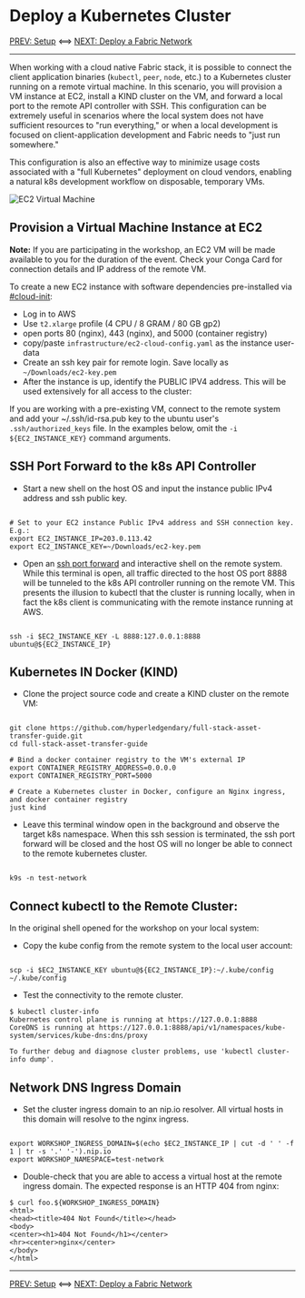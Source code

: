 # Deploy a Kubernetes Cluster

[PREV: Setup](00-setup.md) <==> [NEXT: Deploy a Fabric Network](20-fabric.md)

---

When working with a cloud native Fabric stack, it is possible to connect the client application binaries
(`kubectl`, `peer`, `node`, etc.) to a Kubernetes cluster running on a remote virtual machine.  In this
scenario, you will provision a VM instance at EC2, install a KIND cluster on the VM, and forward a local
port to the remote API controller with SSH.  This configuration can be extremely useful in scenarios
where the local system does not have sufficient resources to "run everything," or when a local development
is focused on client-application development and Fabric needs to "just run somewhere."

This configuration is also an effective way to minimize usage costs associated with a "full Kubernetes"
deployment on cloud vendors, enabling a natural k8s development workflow on disposable, temporary VMs. 

![EC2 Virtual Machine](../images/CloudReady/12-kube-ec2-vm.png)


## Provision a Virtual Machine Instance at EC2 

**Note:** If you are participating in the workshop, an EC2 VM will be made available to you for the duration of the
event.  Check your Conga Card for connection details and IP address of the remote VM.

To create a new EC2 instance with software dependencies pre-installed via [#cloud-init](../../infrastructure/ec2-cloud-config.yaml):

- Log in to AWS
- Use `t2.xlarge` profile (4 CPU / 8 GRAM / 80 GB gp2)
- open ports 80 (nginx), 443 (nginx), and 5000 (container registry)
- copy/paste `infrastructure/ec2-cloud-config.yaml` as the instance user-data
- Create an ssh key pair for remote login.  Save locally as `~/Downloads/ec2-key.pem`
- After the instance is up, identify the PUBLIC IPV4 address.  This will be used extensively for all access to the cluster:

If you are working with a pre-existing VM, connect to the remote system and add your ~/.ssh/id-rsa.pub key to
the ubuntu user's `.ssh/authorized_keys` file.  In the examples below, omit the `-i ${EC2_INSTANCE_KEY}` command
arguments.


## SSH Port Forward to the k8s API Controller

- Start a new shell on the host OS and input the instance public IPv4 address and ssh public key.
```shell

# Set to your EC2 instance Public IPv4 address and SSH connection key.  E.g.:
export EC2_INSTANCE_IP=203.0.113.42
export EC2_INSTANCE_KEY=~/Downloads/ec2-key.pem

```

- Open an [ssh port forward](https://help.ubuntu.com/community/SSH/OpenSSH/PortForwarding) and interactive shell on the
  remote system.  While this terminal is open, all traffic directed to the host OS port 8888 will be tunneled to the k8s
  API controller running on the remote VM.  This presents the illusion to kubectl that the cluster is running locally,
  when in fact the k8s client is communicating with the remote instance running at AWS.
```shell

ssh -i $EC2_INSTANCE_KEY -L 8888:127.0.0.1:8888 ubuntu@${EC2_INSTANCE_IP}

```


## Kubernetes IN Docker (KIND)

- Clone the project source code and create a KIND cluster on the remote VM:
```shell

git clone https://github.com/hyperledgendary/full-stack-asset-transfer-guide.git
cd full-stack-asset-transfer-guide 

# Bind a docker container registry to the VM's external IP  
export CONTAINER_REGISTRY_ADDRESS=0.0.0.0
export CONTAINER_REGISTRY_PORT=5000

# Create a Kubernetes cluster in Docker, configure an Nginx ingress, and docker container registry
just kind 

```

- Leave this terminal window open in the background and observe the target k8s namespace.  When this ssh session
  is terminated, the ssh port forward will be closed and the host OS will no longer be able to connect to the remote
  kubernetes cluster.
```shell

k9s -n test-network

```


## Connect kubectl to the Remote Cluster:

In the original shell opened for the workshop on your local system: 

- Copy the kube config from the remote system to the local user account:
```shell

scp -i $EC2_INSTANCE_KEY ubuntu@${EC2_INSTANCE_IP}:~/.kube/config ~/.kube/config

```

- Test the connectivity to the remote cluster. 
```shell
$ kubectl cluster-info
Kubernetes control plane is running at https://127.0.0.1:8888
CoreDNS is running at https://127.0.0.1:8888/api/v1/namespaces/kube-system/services/kube-dns:dns/proxy

To further debug and diagnose cluster problems, use 'kubectl cluster-info dump'.
```


## Network DNS Ingress Domain

- Set the cluster ingress domain to an nip.io resolver.  All virtual hosts in this domain will resolve to the nginx ingress.
```shell

export WORKSHOP_INGRESS_DOMAIN=$(echo $EC2_INSTANCE_IP | cut -d ' ' -f 1 | tr -s '.' '-').nip.io
export WORKSHOP_NAMESPACE=test-network

```

- Double-check that you are able to access a virtual host at the remote ingress domain.  The expected response
  is an HTTP 404 from nginx:
```
$ curl foo.${WORKSHOP_INGRESS_DOMAIN}
<html>
<head><title>404 Not Found</title></head>
<body>
<center><h1>404 Not Found</h1></center>
<hr><center>nginx</center>
</body>
</html>
```



---
[PREV: Setup](00-setup.md) <==> [NEXT: Deploy a Fabric Network](20-fabric.md)

